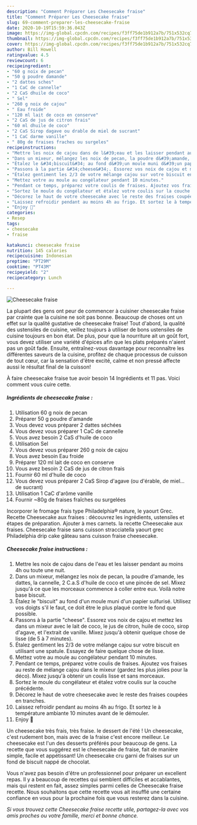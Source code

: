 ```yaml
---
description: "Comment Préparer Les Cheesecake fraise"
title: "Comment Préparer Les Cheesecake fraise"
slug: 69-comment-preparer-les-cheesecake-fraise
date: 2020-10-19T15:59:36.043Z
image: https://img-global.cpcdn.com/recipes/f3ff75de1b912a7b/751x532cq70/cheesecake-fraise-photo-principale-de-la-recette.jpg
thumbnail: https://img-global.cpcdn.com/recipes/f3ff75de1b912a7b/751x532cq70/cheesecake-fraise-photo-principale-de-la-recette.jpg
cover: https://img-global.cpcdn.com/recipes/f3ff75de1b912a7b/751x532cq70/cheesecake-fraise-photo-principale-de-la-recette.jpg
author: Bill Howell
ratingvalue: 4.5
reviewcount: 6
recipeingredient:
- "60 g noix de pecan"
- "50 g poudre damande"
- "2 dattes sches"
- "1 CaC de cannelle"
- "2 CaS dhuile de coco"
- " Sel"
- "260 g noix de cajou"
- " Eau froide"
- "120 ml lait de coco en conserve"
- "2 CaS de jus de citron frais"
- "60 ml dhuile de coco"
- "2 CaS Sirop dagave ou drable de miel de sucrant"
- "1 CaC darme vanille"
- " 80g de fraises fraches ou surgeles"
recipeinstructions:
- "Mettre les noix de cajou dans de l&#39;eau et les laisser pendant au moins 4h ou toute une nuit."
- "Dans un mixeur, mélangez les noix de pecan, la poudre d&#39;amande, les dattes, la cannelle, 2 C.a.S d&#39;huile de coco et une pincée de sel. Mixez jusqu&#39;à ce que les morceaux commence à coller entre eux. Voilà notre base biscuit."
- "Étalez le &#34;biscuit&#34; au fond d&#39;un moule muni d&#39;un papier sulfurisé. Utilisez vos doigts s&#39;il le faut, ce doit être le plus plaqué contre le fond que possible."
- "Passons à la partie &#34;cheese&#34;. Essorez vos noix de cajou et mettez les dans un mixeur avec le lait de coco, le jus de citron, huile de coco, sirop d&#39;agave, et l&#39;extrait de vanille. Mixez jusqu&#39;à obtenir quelque chose de lisse (de 5 à 7 minutes)."
- "Étalez gentiment les 2/3 de votre mélange cajou sur votre biscuit en utilisant une spatule. Essayez de faire quelque chose de lisse."
- "Mettez votre au moule au congélateur pendant 10 minutes."
- "Pendant ce temps, préparez votre coulis de fraises. Ajoutez vos fraises au reste de mélange cajou dans le mixeur (gardez les plus jolies pour la déco). Mixez jusqu&#39;à obtenir un coulis lisse et sans morceaux."
- "Sortez le moule du congélateur et étalez votre coulis sur la couche précédente."
- "Décorez le haut de votre cheesecake avec le reste des fraises coupées en tranches."
- "Laissez refroidir pendant au moins 4h au frigo. Et sortez le à température ambiante 10 minutes avant de le démouler."
- "Enjoy 🎉"
categories:
- Resep
tags:
- cheesecake
- fraise

katakunci: cheesecake fraise 
nutrition: 145 calories
recipecuisine: Indonesian
preptime: "PT29M"
cooktime: "PT43M"
recipeyield: "2"
recipecategory: Lunch

---
```



![Cheesecake fraise](https://img-global.cpcdn.com/recipes/f3ff75de1b912a7b/751x532cq70/cheesecake-fraise-photo-principale-de-la-recette.jpg)

La plupart des gens ont peur de commencer à cuisiner cheesecake fraise par crainte que la cuisine ne soit pas bonne. Beaucoup de choses ont un effet sur la qualité gustative de cheesecake fraise! Tout d'abord, la qualité des ustensiles de cuisine, veillez toujours à utiliser de bons ustensiles de cuisine toujours en bon état. De plus, pour que la nourriture ait un goût fort, vous devez utiliser une variété d'épices afin que les plats préparés n'aient pas un goût fade. Ensuite, entraînez-vous davantage pour reconnaître les différentes saveurs de la cuisine, profitez de chaque processus de cuisson de tout cœur, car la sensation d'être excité, calme et non pressé affecte aussi le résultat final de la cuisson!

<!--inarticleads1-->

À faire cheesecake fraise tue avoir besoin 14 Ingrédients et 11 pas. Voici comment vous cuire cette.

##### Ingrédients de cheesecake fraise :

1. Utilisation 60 g noix de pecan
1. Préparer 50 g poudre d&#39;amande
1. Vous devez vous préparer 2 dattes séchées
1. Vous devez vous préparer 1 CaC de cannelle
1. Vous avez besoin 2 CaS d&#39;huile de coco
1. Utilisation  Sel
1. Vous devez vous préparer 260 g noix de cajou
1. Vous avez besoin  Eau froide
1. Préparer 120 ml lait de coco en conserve
1. Vous avez besoin 2 CaS de jus de citron frais
1. Fournir 60 ml d&#39;huile de coco
1. Vous devez vous préparer 2 CaS Sirop d&#39;agave (ou d&#39;érable, de miel... de sucrant)
1. Utilisation 1 CaC d&#39;arôme vanille
1. Fournir  ~80g de fraises fraîches ou surgelées


Incorporer le fromage frais type Philadelphia® nature, le yaourt Grec. Recette Cheesecake aux fraises : découvrez les ingrédients, ustensiles et étapes de préparation. Ajouter à mes carnets. la recette Cheesecake aux fraises. Cheesecake fraise sans cuisson stracciatella yaourt grec Philadelphia drip cake gâteau sans cuisson fraise cheesecake. 

<!--inarticleads2-->

##### Cheesecake fraise instructions :

1. Mettre les noix de cajou dans de l&#39;eau et les laisser pendant au moins 4h ou toute une nuit.
1. Dans un mixeur, mélangez les noix de pecan, la poudre d&#39;amande, les dattes, la cannelle, 2 C.a.S d&#39;huile de coco et une pincée de sel. Mixez jusqu&#39;à ce que les morceaux commence à coller entre eux. Voilà notre base biscuit.
1. Étalez le &#34;biscuit&#34; au fond d&#39;un moule muni d&#39;un papier sulfurisé. Utilisez vos doigts s&#39;il le faut, ce doit être le plus plaqué contre le fond que possible.
1. Passons à la partie &#34;cheese&#34;. Essorez vos noix de cajou et mettez les dans un mixeur avec le lait de coco, le jus de citron, huile de coco, sirop d&#39;agave, et l&#39;extrait de vanille. Mixez jusqu&#39;à obtenir quelque chose de lisse (de 5 à 7 minutes).
1. Étalez gentiment les 2/3 de votre mélange cajou sur votre biscuit en utilisant une spatule. Essayez de faire quelque chose de lisse.
1. Mettez votre au moule au congélateur pendant 10 minutes.
1. Pendant ce temps, préparez votre coulis de fraises. Ajoutez vos fraises au reste de mélange cajou dans le mixeur (gardez les plus jolies pour la déco). Mixez jusqu&#39;à obtenir un coulis lisse et sans morceaux.
1. Sortez le moule du congélateur et étalez votre coulis sur la couche précédente.
1. Décorez le haut de votre cheesecake avec le reste des fraises coupées en tranches.
1. Laissez refroidir pendant au moins 4h au frigo. Et sortez le à température ambiante 10 minutes avant de le démouler.
1. Enjoy 🎉


Un cheesecake très frais, très fraise. le dessert de l&#39;été ! Un cheesecake, c&#39;est rudement bon, mais avec de la fraise c&#39;est encore meilleur. Le cheesecake est l&#39;un des desserts préférés pour beaucoup de gens. La recette que vous suggérez est le cheesecake de fraise, fait de manière simple, facile et appétissant! Un cheesecake cru garni de fraises sur un fond de biscuit nappé de chocolat. 

<!--inarticleads1-->

<p>
Vous n'avez pas besoin d'être un professionnel pour préparer un excellent repas. Il y a beaucoup de recettes qui semblent difficiles et accablantes, mais qui restent en fait, assez simples parmi celles de Cheesecake fraise recette. Nous souhaitons que cette recette vous ait insufflé une certaine confiance en vous pour la prochaine fois que vous resterez dans la cuisine.
</p>

<p>
<i>Si vous trouvez cette Cheesecake fraise recette utile, partagez-la avec vos amis proches ou votre famille, merci et bonne chance.</i>
</p>
